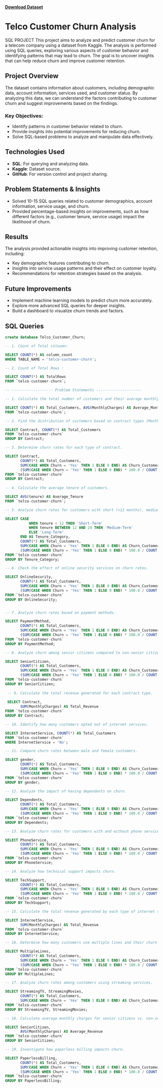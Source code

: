 
[**Download Dataset**](https://www.kaggle.com/datasets/blastchar/telco-customer-churn)
# Telco Customer Churn Analysis
SQL PROJECT
This project aims to analyze and predict customer churn for a telecom company using a dataset from Kaggle. The analysis is performed using SQL queries, exploring various aspects of customer behavior and identifying patterns that may lead to churn. The goal is to uncover insights that can help reduce churn and improve customer retention.

## Project Overview

The dataset contains information about customers, including demographic data, account information, services used, and customer status. By analyzing this data, we can understand the factors contributing to customer churn and suggest improvements based on the findings.

### Key Objectives:
- Identify patterns in customer behavior related to churn.
- Provide insights into potential improvements for reducing churn.
- Solve SQL-based problems to analyze and manipulate data effectively.
  
## Technologies Used
- **SQL**: For querying and analyzing data.
- **Kaggle**: Dataset source.
- **GitHub**: For version control and project sharing.

## Problem Statements & Insights
- Solved 10-15 SQL queries related to customer demographics, account information, service usage, and churn.
- Provided percentage-based insights on improvements, such as how different factors (e.g., customer tenure, service usage) impact the likelihood of churn.

## Results
The analysis provided actionable insights into improving customer retention, including:
- Key demographic features contributing to churn.
- Insights into service usage patterns and their effect on customer loyalty.
- Recommendations for retention strategies based on the analysis.

## Future Improvements
- Implement machine learning models to predict churn more accurately.
- Explore more advanced SQL queries for deeper insights.
- Build a dashboard to visualize churn trends and factors.

## SQL Queries

```sql
create database Telco_Customer_Churn;

-- 1. Count of Total coloumn:

SELECT COUNT(*) AS column_count  
WHERE TABLE_NAME = 'telco-customer-churn';

-- 2. Count of Total Rows :

SELECT COUNT(*) AS TotalRows
FROM `telco-customer-churn`;

-- ------------------- Problem Statements --------------------- 

-- 1. Calculate the total number of customers and their average monthly charges.

SELECT COUNT(*) AS Total_Customers, AVG(MonthlyCharges) AS Average_Monthly_Charges 
FROM `telco-customer-churn`;

-- 2. Find the distribution of customers based on contract types (Month-to-Month, One-Year, Two-Year).

SELECT Contract, COUNT(*) AS Total_Customers
FROM `telco-customer-churn`
GROUP BY Contract;

-- 3. Determine churn rates for each type of contract.

SELECT Contract, 
       COUNT(*) AS Total_Customers, 
       SUM(CASE WHEN Churn = 'Yes' THEN 1 ELSE 0 END) AS Churn_Customers,
       (SUM(CASE WHEN Churn = 'Yes' THEN 1 ELSE 0 END) * 100.0 / COUNT(*)) AS Churn_Rate
FROM `telco-customer-churn`
GROUP BY Contract;
 
-- 4. Calculate the average tenure of customers.

SELECT AVG(tenure) AS Average_Tenure
FROM `telco-customer-churn`;

-- 5. Analyze churn rates for customers with short (<12 months), medium (12–24 months), and long (>24 months) tenure.

SELECT CASE 
           WHEN tenure < 12 THEN 'Short-Term'
           WHEN tenure BETWEEN 12 AND 24 THEN 'Medium-Term'
           ELSE 'Long-Term'
       END AS Tenure_Category,
       COUNT(*) AS Total_Customers,
       SUM(CASE WHEN Churn = 'Yes' THEN 1 ELSE 0 END) AS Churn_Customers,
       (SUM(CASE WHEN Churn = 'Yes' THEN 1 ELSE 0 END) * 100.0 / COUNT(*)) AS Churn_Rate
FROM `telco-customer-churn`
GROUP BY Tenure_Category;

-- 6. Check the effect of online security services on churn rates.

SELECT OnlineSecurity, 
       COUNT(*) AS Total_Customers, 
       SUM(CASE WHEN Churn = 'Yes' THEN 1 ELSE 0 END) AS Churn_Customers,
       (SUM(CASE WHEN Churn = 'Yes' THEN 1 ELSE 0 END) * 100.0 / COUNT(*)) AS Churn_Rate
FROM `telco-customer-churn`
GROUP BY OnlineSecurity;


-- 7. Analyze churn rates based on payment methods.

SELECT PaymentMethod, 
       COUNT(*) AS Total_Customers, 
       SUM(CASE WHEN Churn = 'Yes' THEN 1 ELSE 0 END) AS Churn_Customers,
       (SUM(CASE WHEN Churn = 'Yes' THEN 1 ELSE 0 END) * 100.0 / COUNT(*)) AS Churn_Rate
FROM `telco-customer-churn`
GROUP BY PaymentMethod;

-- 8. Analyze churn among senior citizens compared to non-senior citizens.

SELECT SeniorCitizen, 
       COUNT(*) AS Total_Customers, 
       SUM(CASE WHEN Churn = 'Yes' THEN 1 ELSE 0 END) AS Churn_Customers,
       (SUM(CASE WHEN Churn = 'Yes' THEN 1 ELSE 0 END) * 100.0 / COUNT(*)) AS Churn_Rate
FROM `telco-customer-churn`
GROUP BY SeniorCitizen;
 
 -- 9. Calculate the total revenue generated for each contract type.
 
 SELECT Contract, 
       SUM(MonthlyCharges) AS Total_Revenue
FROM `telco-customer-churn`
GROUP BY Contract;

-- 10. Identify how many customers opted out of internet services.

SELECT InternetService, COUNT(*) AS Total_Customers
FROM `telco-customer-churn`
WHERE InternetService = 'No';

-- 11. Compare churn rates between male and female customers.

SELECT gender, 
       COUNT(*) AS Total_Customers,
       SUM(CASE WHEN Churn = 'Yes' THEN 1 ELSE 0 END) AS Churn_Customers,
       (SUM(CASE WHEN Churn = 'Yes' THEN 1 ELSE 0 END) * 100.0 / COUNT(*)) AS Churn_Rate
FROM `telco-customer-churn`
GROUP BY gender;

-- 12. Analyze the impact of having dependents on churn.

SELECT Dependents, 
       COUNT(*) AS Total_Customers, 
       SUM(CASE WHEN Churn = 'Yes' THEN 1 ELSE 0 END) AS Churn_Customers,
       (SUM(CASE WHEN Churn = 'Yes' THEN 1 ELSE 0 END) * 100.0 / COUNT(*)) AS Churn_Rate
FROM `telco-customer-churn`
GROUP BY Dependents;

-- 13. Analyze churn rates for customers with and without phone service.

SELECT PhoneService, 
       COUNT(*) AS Total_Customers, 
       SUM(CASE WHEN Churn = 'Yes' THEN 1 ELSE 0 END) AS Churn_Customers,
       (SUM(CASE WHEN Churn = 'Yes' THEN 1 ELSE 0 END) * 100.0 / COUNT(*)) AS Churn_Rate
FROM `telco-customer-churn`
GROUP BY PhoneService;

-- 14. Analyze how technical support impacts churn.

SELECT TechSupport, 
       COUNT(*) AS Total_Customers, 
       SUM(CASE WHEN Churn = 'Yes' THEN 1 ELSE 0 END) AS Churn_Customers,
       (SUM(CASE WHEN Churn = 'Yes' THEN 1 ELSE 0 END) * 100.0 / COUNT(*)) AS Churn_Rate
FROM `telco-customer-churn`
GROUP BY TechSupport;

-- 15. Calculate the total revenue generated by each type of internet service.

SELECT InternetService, 
       SUM(MonthlyCharges) AS Total_Revenue
FROM `telco-customer-churn`
GROUP BY InternetService;

-- 16. Determine how many customers use multiple lines and their churn rates.

SELECT MultipleLines, 
       COUNT(*) AS Total_Customers, 
       SUM(CASE WHEN Churn = 'Yes' THEN 1 ELSE 0 END) AS Churn_Customers,
       (SUM(CASE WHEN Churn = 'Yes' THEN 1 ELSE 0 END) * 100.0 / COUNT(*)) AS Churn_Rate
FROM `telco-customer-churn`
GROUP BY MultipleLines;

-- 17. Analyze churn rates among customers using streaming services.

SELECT StreamingTV, StreamingMovies, 
       COUNT(*) AS Total_Customers, 
       SUM(CASE WHEN Churn = 'Yes' THEN 1 ELSE 0 END) AS Churn_Customers
FROM `telco-customer-churn`
GROUP BY StreamingTV, StreamingMovies;

-- 18. Calculate average monthly charges for senior citizens vs. non-senior citizens.

SELECT SeniorCitizen, 
       AVG(MonthlyCharges) AS Average_Revenue
FROM `telco-customer-churn`
GROUP BY SeniorCitizen;

-- 19. Investigate how paperless billing impacts churn.

SELECT PaperlessBilling, 
       COUNT(*) AS Total_Customers, 
       SUM(CASE WHEN Churn = 'Yes' THEN 1 ELSE 0 END) AS Churn_Customers,
       (SUM(CASE WHEN Churn = 'Yes' THEN 1 ELSE 0 END) * 100.0 / COUNT(*)) AS Churn_Rate
FROM `telco-customer-churn`
GROUP BY PaperlessBilling;

 



 




